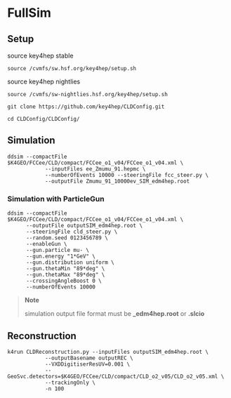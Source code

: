 # FullSim

## Setup

source key4hep stable
```
source /cvmfs/sw.hsf.org/key4hep/setup.sh
```
source key4hep nightlies
```
source /cvmfs/sw-nightlies.hsf.org/key4hep/setup.sh
```

```
git clone https://github.com/key4hep/CLDConfig.git

cd CLDConfig/CLDConfig/
```

## Simulation

```
ddsim --compactFile $K4GEO/FCCee/CLD/compact/FCCee_o1_v04/FCCee_o1_v04.xml \
            --inputFiles ee_Zmumu_91.hepmc \
            --numberOfEvents 10000 --steeringFile fcc_steer.py \
            --outputFile Zmumu_91_10000ev_SIM_edm4hep.root
```

### Simulation with ParticleGun

```
ddsim --compactFile $K4GEO/FCCee/CLD/compact/FCCee_o1_v04/FCCee_o1_v04.xml \
      --outputFile outputSIM_edm4hep.root \
      --steeringFile cld_steer.py \
      --random.seed 0123456789 \
      --enableGun \
      --gun.particle mu- \
      --gun.energy "1*GeV" \
      --gun.distribution uniform \
      --gun.thetaMin "89*deg" \
      --gun.thetaMax "89*deg" \
      --crossingAngleBoost 0 \
      --numberOfEvents 10000
```


> **Note**
> 
> simulation output file format must be **_edm4hep.root** or **.slcio**

## Reconstruction

```
k4run CLDReconstruction.py --inputFiles outputSIM_edm4hep.root \
            --outputBasename outputREC \
            --VXDDigitiserResUV=0.001 \
            --GeoSvc.detectors=$K4GEO/FCCee/CLD/compact/CLD_o2_v05/CLD_o2_v05.xml \
            --trackingOnly \
            -n 100
```

